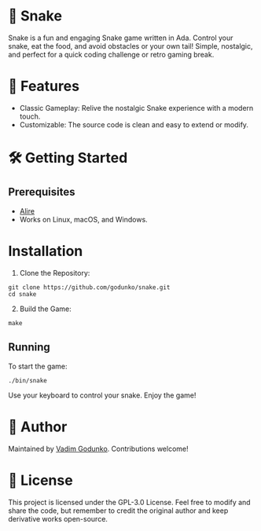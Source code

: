 # 🐍 Snake

Snake is a fun and engaging Snake game written in Ada.
Control your snake, eat the food, and avoid obstacles or your own tail! 
Simple, nostalgic, and perfect for a quick coding challenge or retro gaming break.

# 🚀 Features

* Classic Gameplay: Relive the nostalgic Snake experience with a modern touch.
* Customizable: The source code is clean and easy to extend or modify.

# 🛠️ Getting Started

## Prerequisites

* [Alire](https://alire.ada.dev/)
* Works on Linux, macOS, and Windows.

# Installation

1. Clone the Repository:

```
git clone https://github.com/godunko/snake.git
cd snake
```

2. Build the Game:

```
make
```

## Running

To start the game:

```
./bin/snake
```

Use your keyboard to control your snake. Enjoy the game!

# 👤 Author

Maintained by [Vadim Godunko](https://github.com/godunko). Contributions welcome!

# 📜 License

This project is licensed under the GPL-3.0 License. Feel free to modify and share the code, but remember to credit the original author and keep derivative works open-source.
